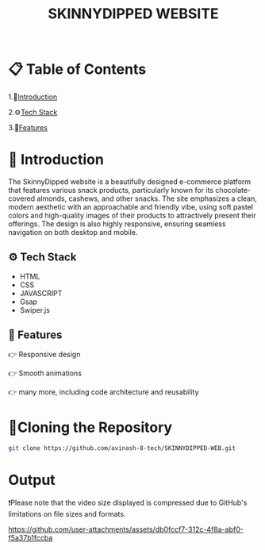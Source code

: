 <h1 align="center">SKINNYDIPPED WEBSITE</h1>

<br>

# 📋 Table of Contents
1.🤖[Introduction](#-introduction)

2.⚙️[Tech Stack](#️-tech-stack)

3.🔋[Features](#-features)

# 🤖 Introduction

The SkinnyDipped website is a beautifully designed e-commerce platform that features various snack products, particularly known for its chocolate-covered almonds, cashews, and other snacks. The site emphasizes a clean, modern aesthetic with an approachable and friendly vibe, using soft pastel colors and high-quality images of their products to attractively present their offerings. The design is also highly responsive, ensuring seamless navigation on both desktop and mobile.
## ⚙️ Tech Stack

- HTML
- CSS
- JAVASCRIPT
- Gsap
- Swiper.js

## 🔋 Features
👉 Responsive design

👉 Smooth animations

👉 many more, including code architecture and reusability

# 🌟Cloning the Repository
```bash
git clone https://github.com/avinash-8-tech/SKINNYDIPPED-WEB.git
```

# Output
 ❗Please note that the video size displayed is compressed due to GitHub's limitations on file sizes and formats.



https://github.com/user-attachments/assets/db0fccf7-312c-4f8a-abf0-f5a37b1fccba

